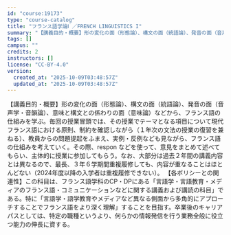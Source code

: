 ```yaml
---
id: "course:19173"
type: "course-catalog"
title: "フランス語学論Ⅰ ／FRENCH LINGUISTICS I"
summary: "【講義目的・概要】形の変化の面（形態論）、構文の面（統語論）、発音の面（音声学・音韻論）、意味と構文との係わりの面（意味論）などから、フランス語の仕組みを学ぶ。毎回の授業冒頭では、その授業でテーマとなる項目について現代フランス語における原則…"
tags: []
campus: ""
credits: 2
instructors: []
license: "CC-BY-4.0"
version:
  created_at: "2025-10-09T03:48:57Z"
  updated_at: "2025-10-09T03:48:57Z"
---
```

【講義目的・概要】形の変化の面（形態論）、構文の面（統語論）、発音の面（音声学・音韻論）、意味と構文との係わりの面（意味論）などから、フランス語の仕組みを学ぶ。毎回の授業冒頭では、その授業でテーマとなる項目について現代フランス語における原則、制約を確認しながら（１年次の文法の授業の復習を兼ねる）、教員からの問題提起をふまえ、実例・反例なども見ながら、フランス語の仕組みを考えていく。その際、respon などを使って、意見をまとめて述べてもらい、主体的に授業に参加してもらう。なお、大部分は過去２年間の講義内容とは異なるので、最長、３年６学期間重複履修しても、内容が重なることはほとんどない（2024年度以降の入学者は重複履修できない）。 【各ポリシーとの関連性】この科目は、フランス語学科のCP・DPにある「言語学・言語教育・メディアのフランス語・コミュニケーションなどに関する講義および講読の科目」である。特に「言語学・語学教育やメディアなど異なる側面から多角的にアプローチすることでフランス語をより深く理解」することを目指す。卒業後のキャリアパスとしては、特定の職種というより、何らかの情報発信を行う業務全般に役立つ能力の伸長に資する。
